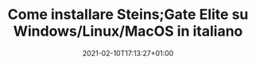 ---
title: "Come installare Steins;Gate Elite su Windows/Linux/MacOS in italiano"
date: 2021-02-10T17:13:27+01:00
---